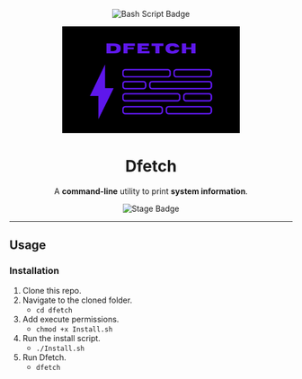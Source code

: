 <div align=center>

![Bash Script Badge](https://img.shields.io/badge/Shell_Script-121011?style=for-the-badge&logo=gnu-bash&logoColor=white)

<img src="./Assets/Dfetch.png" height=190 />

# Dfetch
A **command-line** utility to print **system information**.

![Stage Badge](https://img.shields.io/badge/Stage-Alpha-blueviolet?style=flat-square)
    
<hr>

</div>

## Usage
### Installation
1. Clone this repo.
2. Navigate to the cloned folder.
    - `cd dfetch`
3. Add execute permissions.
    - `chmod +x Install.sh`
4. Run the install script.
    - `./Install.sh`
5. Run Dfetch.
    - `dfetch`
